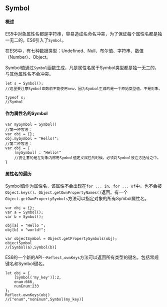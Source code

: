 ## Symbol

#### 概述
ES5中对象属性名都是字符串，容易造成名命名冲突，为了保证每个属性名都是独一无二的，ES6引入了`Symbol`。

在ES6中，有七种数据类型：Undefined、Null、布尔值、字符串、数值（Number）、Object。

Symbol值通过`Symbol`函数生成，凡是属性名属于Symbol类型都是独一无二的，与其他属性名不会冲突。

	let s = Symbol();
	//这里要注意Symbol函数前不能使用new，因为Symbol生成的是一个原始类型值，不是对象。
	
	typeof s;
	//Symbol

#### 作为属性名的Symbol

	var mySymbol = Symbol()
	//第一种写法：
	var obj = {};
	obj.mySymbol = "Hello!";
	//第二种写法：
	var obj = {
		[mySymbol] : "Hello!"
		//要注意的是在对象内部用Symbol值定义属性的时候，必须将Symbol放在方括号之中。
	}

#### 属性名的遍历
Symbol值作为属性名，该属性不会出现在`for ... in`、`for ... of`中，也不会被`Object.keys()`、`Object.getOwnPropertyNames()`返回。有一个`Object.getOwnPropertySymbols`方法可以指定对象的所有Symbol属性名。

	var obj = {};
	var a = Symbol();
	var b = Symbol();
		
	obj[a] = "Hello ";
	obj[b] = "world!";
	
	var objectSymbol = Object.getPropertySymbols(obj);
	objectSymbol
	//[Symbol(a),Symbol(b)] 

ES6的一个新的API--`Reflect,ownKeys`方法可以返回所有类型的键名，包括常规键名和Symbol键名。

	let obj = {
		[Symbol('my_key')]:2,
		enum:666,
		nunEnum:233
	};
	Reflect.ownKeys(obj)
	//["enum","nonEnum",Symbol(my_key)]
